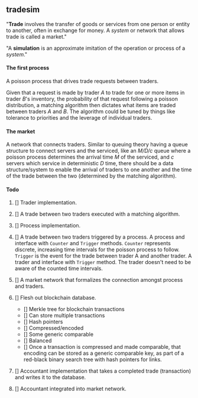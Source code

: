 ## tradesim
"**Trade** involves the transfer of goods or services from one person or entity
to another, often in exchange for money. A *system* or network that allows
trade is called a market."

"A **simulation** is an approximate imitation of the operation or process of a
*system*."

#### The first process
A poisson process that drives trade requests between traders.

Given that a request is made by trader *A* to trade for one
or more items in trader *B*'s inventory, the probability of that request following
a poisson distribution, a matching algorithm then dictates what items
are traded between traders *A* and *B*. The algorithm could be tuned by things like
tolerance to priorities and the leverage of individual traders.

#### The market
A network that connects traders. Similar to queuing theory having a queue structure
to connect servers and the serviced, like an *M/D/c* queue where a poisson process determines
the arrival time *M* of the serviced, and *c* servers which service in deterministic *D* time,
there should be a data structure/system to enable the arrival of traders to one another
and the time of the trade between the two (determined by the matching algorithm).

#### Todo
1. [] Trader implementation.

2. [] A trade between two traders executed with a matching algorithm.

3. [] Process implementation.

4. [] A trade between two traders triggered by a process.
      A process and interface with `Counter` and `Trigger` methods.
      `Counter` represents discrete, increasing time intervals for the poisson process to follow.
      `Trigger` is the event for the trade between trader A and another trader.
      A trader and interface with `Trigger` method. The trader doesn't need to be aware
      of the counted time intervals.

5. [] A market network that formalizes the connection amongst process and traders.

6. [] Flesh out blockchain database.
      - [] Merkle tree for blockchain transactions
      - [] Can store multiple transactions
      - [] Hash pointers
      - [] Compressed/encoded
      - [] Some generic comparable
      - [] Balanced
      - [] Once a transaction is compressed and made comparable,
        that encoding can be stored as a generic comparable key,
        as part of a red-black binary search tree
        with hash pointers for links.

7. [] Accountant implementation that takes a completed trade (transaction) and writes it to the database.

8. [] Accountant integrated into market network.

